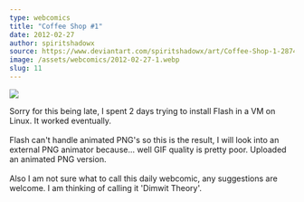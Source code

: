 ```yaml
---
type: webcomics
title: "Coffee Shop #1"
date: 2012-02-27
author: spiritshadowx
source: https://www.deviantart.com/spiritshadowx/art/Coffee-Shop-1-287458240
image: /assets/webcomics/2012-02-27-1.webp
slug: 11
---
```


![](/assets/webcomics/2012-02-27-1.webp)

Sorry for this being late, I spent 2 days trying to install Flash in a VM on Linux. It worked eventually.<br><br>Flash can't handle animated PNG's so this is the result, I will look into an external PNG animator because... well GIF quality is pretty poor. Uploaded an animated PNG version.<br><br>Also I am not sure what to call this daily webcomic, any suggestions are welcome. I am thinking of calling it 'Dimwit Theory'.

